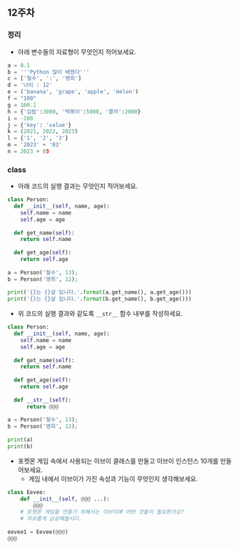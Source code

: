 ## 12주차

### 정리

- 아래 변수들의 자료형이 무엇인지 적어보세요.

```python
a = 0.1
b = '''Python 많이 배웠다'''
c = ['철수', ':', '영희']
d = '나이 : 12'
e = ('banana', 'grape', 'apple', 'melon')
f = "100"
g = 100.2
h = {'김밥':3000, '떡볶이':5000, '콜라':2000}
i = -100
j = {'key': 'value'}
k = (2021, 2022, 2023)
l = {'1', '2', '3'}
m = '2023' + '03'
n = 2023 + 03
```


### class
- 아래 코드의 실행 결과는 무엇인지 적어보세요.

```python
class Person:
  def __init__(self, name, age):
    self.name = name
    self.age = age
  
  def get_name(self):
    return self.name
    
  def get_age(self):
    return self.age
    
a = Person('철수', 13);
b = Person('영희', 12);
 
print('{}는 {}살 입니다.'.format(a.get_name(), a.get_age()))
print('{}는 {}살 입니다.'.format(b.get_name(), b.get_age()))
```


- 위 코드의 실행 결과와 같도록 `__str__` 함수 내부를 작성하세요.

```python
class Person:
  def __init__(self, name, age):
    self.name = name
    self.age = age
  
  def get_name(self):
    return self.name
    
  def get_age(self):
    return self.age
    
  def __str__(self):
      return @@@
    
a = Person('철수', 13);
b = Person('영희', 12);
 
print(a)
print(b)
```


- 포켓몬 게임 속에서 사용되는 이브이 클래스를 만들고 이브이 인스턴스 10개를 만들어보세요.
  - 게임 내에서 이브이가 가진 속성과 기능이 무엇인지 생각해보세요.

```python
class Eevee:
    def __init__(self, @@@ ...):
        @@@
    # 포켓몬 게임을 만들기 위해서는 이브이에 어떤 것들이 필요한가요? 
    # 자유롭게 상상해봅시다.
    
eevee1 = Eevee(@@@)
@@@
```

